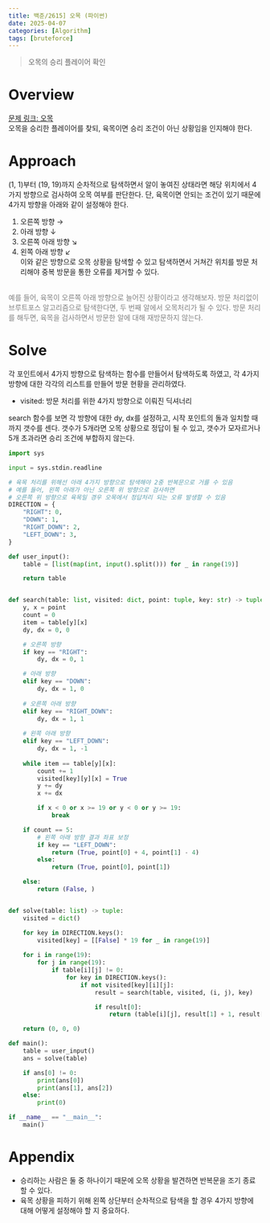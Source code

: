 ```yaml
---
title: 백준/2615] 오목 (파이썬)
date: 2025-04-07
categories: [Algorithm]
tags: [bruteforce]
---
```


> 오목의 승리 플레이어 확인

# Overview

[문제 링크: 오목](https://www.acmicpc.net/problem/2615)   
오목을 승리한 플레이어를 찾되, 육목이면 승리 조건이 아닌 상황임을 인지해야 한다.   

# Approach

(1, 1)부터 (19, 19)까지 순차적으로 탐색하면서 알이 놓여진 상태라면 해당 위치에서 4가지 방향으로 검사하여 오목 여부를 판단한다. 단, 육목이면 안되는 조건이 있기 때문에 4가지 방향을 아래와 같이 설정해야 한다.   
1) 오른쪽 방향 →   
2) 아래 방향 ↓   
3) 오른쪽 아래 방향 ↘   
4) 왼쪽 아래 방향 ↙   
이와 같은 방향으로 오목 상황을 탐색할 수 있고 탐색하면서 거쳐간 위치를 방문 처리해야 중복 방문을 통한 오류를 제거할 수 있다.
<br>
<span style="color: gray">
예를 들어, 육목이 오른쪽 아래 방향으로 늘어진 상황이라고 생각해보자. 방문 처리없이 브루트포스 알고리즘으로 탐색한다면, 두 번째 알에서 오목처리가 될 수 있다. 방문 처리를 해두면, 육목을 검사하면서 방문한 알에 대해 재방문하지 않는다.
</span>


# Solve

각 포인트에서 4가지 방향으로 탐색하는 함수를 만들어서 탐색하도록 하였고, 각 4가지 방향에 대한 각각의 리스트를 만들어 방문 현황을 관리하였다.   

- visited: 방문 처리를 위한 4가지 방향으로 이뤄진 딕셔너리


search 함수를 보면 각 방향에 대한 dy, dx를 설정하고, 시작 포인트의 돌과 일치할 때까지 갯수를 센다. 갯수가 5개라면 오목 상황으로 정답이 될 수 있고, 갯수가 모자르거나 5개 초과라면 승리 조건에 부합하지 않는다.   


```python
import sys

input = sys.stdin.readline

# 육목 처리를 위해선 아래 4가지 방향으로 탐색해야 2중 반복문으로 거를 수 있음
# 예를 들어, 왼쪽 아래가 아닌 오른쪽 위 방향으로 검사하면
# 오른쪽 위 방향으로 육목일 경우 오목에서 정답처리 되는 오류 발생할 수 있음
DIRECTION = {
    "RIGHT": 0,
    "DOWN": 1,
    "RIGHT_DOWN": 2,
    "LEFT_DOWN": 3,
}

def user_input():
    table = [list(map(int, input().split())) for _ in range(19)]

    return table


def search(table: list, visited: dict, point: tuple, key: str) -> tuple:
    y, x = point
    count = 0
    item = table[y][x]
    dy, dx = 0, 0

    # 오른쪽 방향
    if key == "RIGHT":
        dy, dx = 0, 1

    # 아래 방향
    elif key == "DOWN":
        dy, dx = 1, 0
    
    # 오른쪽 아래 방향
    elif key == "RIGHT_DOWN":
        dy, dx = 1, 1
    
    # 왼쪽 아래 방향
    elif key == "LEFT_DOWN":
        dy, dx = 1, -1
        
    while item == table[y][x]:
        count += 1
        visited[key][y][x] = True
        y += dy
        x += dx

        if x < 0 or x >= 19 or y < 0 or y >= 19:
            break

    if count == 5:
        # 왼쪽 아래 방향 결과 좌표 보정
        if key == "LEFT_DOWN":
            return (True, point[0] + 4, point[1] - 4)
        else:
            return (True, point[0], point[1])

    else:
        return (False, )


def solve(table: list) -> tuple:
    visited = dict()

    for key in DIRECTION.keys():
        visited[key] = [[False] * 19 for _ in range(19)]
    
    for i in range(19):
        for j in range(19):
            if table[i][j] != 0:
                for key in DIRECTION.keys():
                    if not visited[key][i][j]:
                        result = search(table, visited, (i, j), key)

                        if result[0]:
                            return (table[i][j], result[1] + 1, result[2] + 1)

    return (0, 0, 0)

def main():
    table = user_input()
    ans = solve(table)

    if ans[0] != 0:
        print(ans[0])
        print(ans[1], ans[2])
    else:
        print(0)

if __name__ == "__main__":
    main()
```


# Appendix

- 승리하는 사람은 둘 중 하나이기 때문에 오목 상황을 발견하면 반복문을 조기 종료할 수 있다.
- 육목 상황을 피하기 위해 왼쪽 상단부터 순차적으로 탐색을 할 경우 4가지 방향에 대해 어떻게 설정해야 할 지 중요하다.


